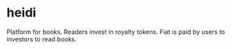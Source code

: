 # heidi
Platform for books. Readers invest in royalty tokens. Fiat is paid by users to investors to read books.
